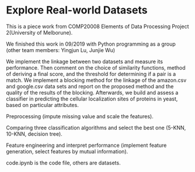 # Explore Real-world Datasets 

This is a piece work from COMP20008 Elements of Data Processing Project 2(University of Melborune).

We finished this work in 09/2019 with Python programming as a group (other team members: Yingjun Lu, Junjie Wu)

We implement the linkage between two datasets and measure its performance. Then comment on the choice of similarity functions, method of deriving a final score, and the threshold for determining if a pair is a match. We implement a blocking method for the linkage of the amazon.csv and google.csv data sets and report on the proposed method and the quality of the results of the blocking. Afterwards, we build and assess a classifier in predicting the cellular localization sites of proteins in yeast, based on particular attributes.

Preprocessing (impute missing value and scale the features).

Comparing three classification algorithms and select the best one (5-KNN, 10-KNN, decision tree).

Feature engineering and interpret performance (implement feature generation, select features by mutual information).


code.ipynb is the code file, others are datasets.
